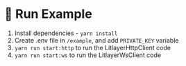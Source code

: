 # 🔌 Run Example

1. Install dependencies - `yarn install`
2. Create .env file in `/example`, and add `PRIVATE_KEY` variable
3. `yarn run start:http` to run the LitlayerHttpClient code
4. `yarn run start:ws` to run the LitlayerWsClient code